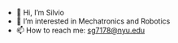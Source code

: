 - 👋 Hi, I’m Silvio 
- 👀 I’m interested in Mechatronics and Robotics
- 📫 How to reach me: sg7178@nyu.edu

<!---
SilvioGiandol/SilvioGiandol is a ✨ special ✨ repository because its `README.md` (this file) appears on your GitHub profile.
You can click the Preview link to take a look at your changes.
--->
